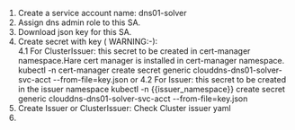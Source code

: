 1. Create a service account name:  dns01-solver
2. Assign dns admin role to this SA.
3. Download json key for this SA.
4. Create secret with key ( WARNING:-):  
        4.1 For ClusterIssuer: this secret to be created in cert-manager namespace.Hare cert manager is installed in cert-manager namespace.
             kubectl -n cert-manager create secret generic clouddns-dns01-solver-svc-acct --from-file=key.json
        or
        4.2 For Issuer: this secret to be created in the issuer namespace
             kubectl -n {{issuer_namespace}} create secret generic clouddns-dns01-solver-svc-acct --from-file=key.json
5. Create Issuer or ClusterIssuer: Check Cluster issuer yaml
6. 